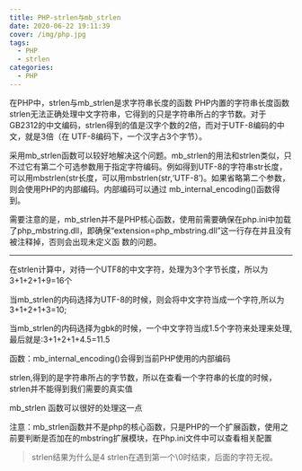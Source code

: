 ```yaml
---
title: PHP-strlen与mb_strlen
date: 2020-06-22 19:11:39
cover: /img/php.jpg
tags:
  - PHP
  - strlen
categories:
  - PHP
---
```

在PHP中，strlen与mb_strlen是求字符串长度的函数
PHP内置的字符串长度函数strlen无法正确处理中文字符串，它得到的只是字符串所占的字节数。对于GB2312的中文编码，strlen得到的值是汉字个数的2倍，而对于UTF-8编码的中文，就是3倍（在 UTF-8编码下，一个汉字占3个字节）。

采用mb_strlen函数可以较好地解决这个问题。mb_strlen的用法和strlen类似，只不过它有第二个可选参数用于指定字符编码。例如得到UTF-8的字符串str长度，可以用mbstrlen(str长度，可以用mbstrlen(str,‘UTF-8’)。如果省略第二个参数，则会使用PHP的内部编码。内部编码可以通过 mb_internal_encoding()函数得到。

需要注意的是，mb_strlen并不是PHP核心函数，使用前需要确保在php.ini中加载了php_mbstring.dll，即确保“extension=php_mbstring.dll”这一行存在并且没有被注释掉，否则会出现未定义函 数的问题。

-----------------------------------------------------------------------

在strlen计算中，对待一个UTF8的中文字符，处理为3个字节长度，所以为3+1+2+1+9=16个

当mb_strlen的内码选择为UTF-8的时候，则会将中文字符当成一个字符,所以为3+1+2+1+3=10;

当mb_strlen的内码选择为gbk的时候，一个中文字符当成1.5个字符来处理来处理,最后就是:3+1+2+1+4.5=11.5

函数：mb_internal_encoding()会得到当前PHP使用的内部编码

strlen,得到的是字符串所占的字节数，所以在查看一个字符串的长度的时候，strlen并不能得到我们需要的真实值

mb_strlen 函数可以很好的处理这一点

 

注意：mb_strlen函数并不是php的核心函数，只是PHP的一个扩展函数，使用之前要判断是否加在的mbstring扩展模块，在Php.ini文件中可以查看相关配置


> strlen结果为什么是4
strlen在遇到第一个\0时结束，后面的字符无视。